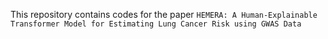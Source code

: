 This repository contains codes for the paper `HEMERA: A Human-Explainable Transformer Model for Estimating Lung Cancer Risk using GWAS Data`
